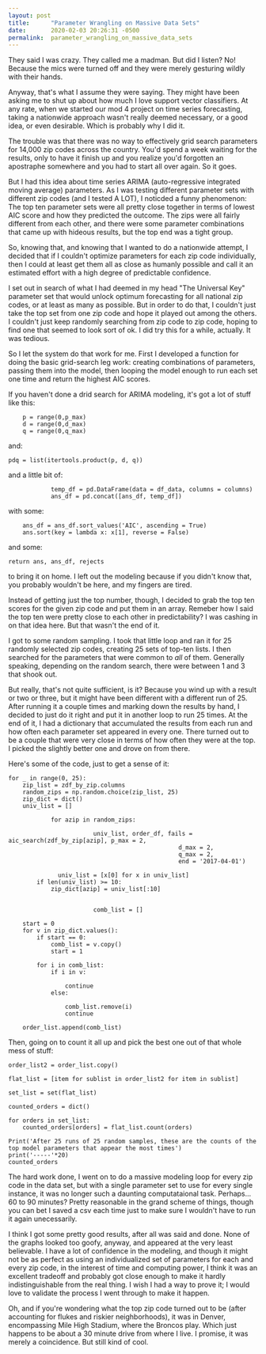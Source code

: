 ```yaml
---
layout: post
title:      "Parameter Wrangling on Massive Data Sets"
date:       2020-02-03 20:26:31 -0500
permalink:  parameter_wrangling_on_massive_data_sets
---
```



They said I was crazy. They called me a madman. But did I listen? No! Because the mics were turned off and they were merely gesturing wildly with their hands.

Anyway, that's what I assume they were saying. They might have been asking me to shut up about how much I love support vector classifiers. At any rate, when we started our mod 4 project on time series forecasting, taking a nationwide approach wasn't really deemed necessary, or a good idea, or even desirable. Which is probably why I did it.

The trouble was that there was no way to effectively grid search parameters for 14,000 zip codes across the country. You'd spend a week waiting for the results, only to have it finish up and you realize you'd forgotten an apostraphe somewhere and you had to start all over again. So it goes.

But I had this idea about time series ARIMA (auto-regressive integrated moving average) parameters. As I was testing different parameter sets with different zip codes (and I tested A LOT), I noticded a funny phenomenon: The top ten parameter sets were all pretty close together in terms of lowest AIC score and how they predicted the outcome. The zips were all fairly different from each other, and there were some parameter combinations that came up with hideous results, but the top end was a tight group. 

So, knowing that, and knowing that I wanted to do a nationwide attempt, I decided that if I couldn't optimize parameters for each zip code individually, then I could at least get them all as close as humanly possible and call it an estimated effort with a high degree of predictable confidence. 

I set out in search of what I had deemed in my head "The Universal Key" parameter set that would unlock optimum forecasting for all national zip codes, or at least as many as possible. But in order to do that, I couldn't just take the top set from one zip code and hope it played out among the others. I couldn't just keep randomly searching from zip code to zip code, hoping to find one that seemed to look sort of ok. I did try this for a while, actually. It was tedious.

So I let the system do that work for me. First I developed a function for doing the basic grid-search leg work: creating combinations of parameters, passing them into the model, then looping the model enough to run each set one time and return the highest AIC scores.

If you haven't done a drid search for ARIMA modeling, it's got a lot of stuff like this:

```
    p = range(0,p_max)
    d = range(0,d_max)
    q = range(0,q_max)
```		
and:

`pdq = list(itertools.product(p, d, q))`

and a little bit of:

```
            temp_df = pd.DataFrame(data = df_data, columns = columns)
            ans_df = pd.concat([ans_df, temp_df])
```
with some:
```
    ans_df = ans_df.sort_values('AIC', ascending = True)
    ans.sort(key = lambda x: x[1], reverse = False)
```
and some:

```
return ans, ans_df, rejects
```

to bring it on home. I left out the modeling because if you didn't know that, you probably wouldn't be here, and my fingers are tired.

Instead of getting just the top number, though, I decided to grab the top ten scores for the given zip code and put them in an array. Remeber how I said the top ten were pretty close to each other in predictability? I was cashing in on that idea here. But that wasn't the end of it.

I got to some random sampling. I took that little loop and ran it for 25 randomly selected zip codes, creating 25 sets of top-ten lists. I then searched for the parameters that were common to *all* of them. Generally speaking, depending on the random search, there were between 1 and 3 that shook out. 

But really, that's not quite sufficient, is it? Because you wind up with a result or two or three, but it might have been different with a different run of 25. After running it a couple times and marking down the results by hand, I decided to just do it right and put it in another loop to run 25 times. At the end of it, I had a dictionary that accumulated the results from each run and how often each parameter set appeared in every one. There turned out to be a couple that were very close in terms of how often they were at the top. I picked the slightly better one and drove on from there. 

Here's some of the code, just to get a sense of it:
```
for _ in range(0, 25):
    zip_list = zdf_by_zip.columns
    random_zips = np.random.choice(zip_list, 25)
    zip_dict = dict()
    univ_list = []
		
		    for azip in random_zips: 
				
				        univ_list, order_df, fails = aic_search(zdf_by_zip[azip], p_max = 2,
                                                d_max = 2,  
                                                q_max = 2,
                                                end = '2017-04-01')
																								
			  univ_list = [x[0] for x in univ_list]
        if len(univ_list) >= 10:
            zip_dict[azip] = univ_list[:10]
						
						
					    comb_list = []
    
    start = 0
    for v in zip_dict.values():
        if start == 0:
            comb_list = v.copy()
            start = 1

        for i in comb_list:
            if i in v:

                continue
            else:

                comb_list.remove(i)
                continue

    order_list.append(comb_list)
```

Then, going on to count it all up and pick the best one out of that whole mess of stuff:

```
order_list2 = order_list.copy()

flat_list = [item for sublist in order_list2 for item in sublist]

set_list = set(flat_list)

counted_orders = dict()

for orders in set_list:
    counted_orders[orders] = flat_list.count(orders)

Print('After 25 runs of 25 random samples, these are the counts of the top model parameters that appear the most times')
print('-----'*20)
counted_orders
```

The hard work done, I went on to do a massive modeling loop for every zip code in the data set, but with a single parameter set to use for every single instance, it was no longer such a daunting computataional task. Perhaps... 60 to 90 minutes? Pretty reasonable in the grand scheme of things, though you can bet I saved a csv each time just to make sure I wouldn't have to run it again unecessarily.

I think I got some pretty good results, after all was said and done. None of the  graphs looked too goofy, anyway, and appeared at the very least believable. I have a lot of confidence in the modeling, and though it might not be as perfect as using an individualized set of parameters for each and every zip code, in the interest of time and computing power, I think it was an excellent tradeoff and probably got close enough to make it hardly indistinguishable from the real thing. I wish I had a way to prove it; I would love to validate the process I went through to make it happen.

Oh, and if you're wondering what the top zip code turned out to be (after accounting for flukes and riskier neighborhoods), it was in Denver, encompassing Mile High Stadium, where the Broncos play. Which just happens to  be about a 30 minute drive from where I live. I promise, it was merely a coincidence. But still kind of cool.


